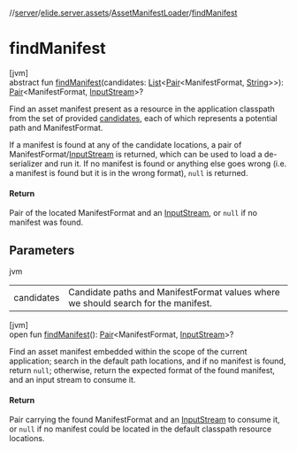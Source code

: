 //[server](../../../index.md)/[elide.server.assets](../index.md)/[AssetManifestLoader](index.md)/[findManifest](find-manifest.md)

# findManifest

[jvm]\
abstract fun [findManifest](find-manifest.md)(candidates: [List](https://kotlinlang.org/api/latest/jvm/stdlib/kotlin.collections/-list/index.html)&lt;[Pair](https://kotlinlang.org/api/latest/jvm/stdlib/kotlin/-pair/index.html)&lt;ManifestFormat, [String](https://kotlinlang.org/api/latest/jvm/stdlib/kotlin/-string/index.html)&gt;&gt;): [Pair](https://kotlinlang.org/api/latest/jvm/stdlib/kotlin/-pair/index.html)&lt;ManifestFormat, [InputStream](https://docs.oracle.com/javase/8/docs/api/java/io/InputStream.html)&gt;?

Find an asset manifest present as a resource in the application classpath from the set of provided [candidates](find-manifest.md), each of which represents a potential path and ManifestFormat.

If a manifest is found at any of the candidate locations, a pair of ManifestFormat/[InputStream](https://docs.oracle.com/javase/8/docs/api/java/io/InputStream.html) is returned, which can be used to load a de-serializer and run it. If no manifest is found or anything else goes wrong (i.e. a manifest is found but it is in the wrong format), `null` is returned.

#### Return

Pair of the located ManifestFormat and an [InputStream](https://docs.oracle.com/javase/8/docs/api/java/io/InputStream.html), or `null` if no manifest was found.

## Parameters

jvm

| | |
|---|---|
| candidates | Candidate paths and ManifestFormat values where we should search for the manifest. |

[jvm]\
open fun [findManifest](find-manifest.md)(): [Pair](https://kotlinlang.org/api/latest/jvm/stdlib/kotlin/-pair/index.html)&lt;ManifestFormat, [InputStream](https://docs.oracle.com/javase/8/docs/api/java/io/InputStream.html)&gt;?

Find an asset manifest embedded within the scope of the current application; search in the default path locations, and if no manifest is found, return `null`; otherwise, return the expected format of the found manifest, and an input stream to consume it.

#### Return

Pair carrying the found ManifestFormat and an [InputStream](https://docs.oracle.com/javase/8/docs/api/java/io/InputStream.html) to consume it, or `null` if no manifest could be located in the default classpath resource locations.
